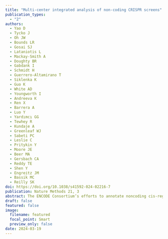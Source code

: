 ```yaml
---
title: "Multi-center integrated analysis of non-coding CRISPR screens"
publication_types:
  - "2"
authors:
  - Yao D
  - Tycko J
  - Oh JW
  - Bounds LR
  - Gosai SJ
  - Lataniotis L
  - Mackay-Smith A
  - Doughty BR
  - Gabdank I
  - Schmidt H
  - Guerrero-Altamirano T
  - Siklenka K
  - Guo K
  - White AD
  - Youngworth I
  - Andreeva K
  - Ren X
  - Barrera A
  - Luo Y
  - Yardımcı GG
  - Tewhey R
  - Kundaje A
  - Greenleaf WJ
  - Sabeti PC
  - Leslie C
  - Pritykin Y
  - Moore JE
  - Beer MA
  - Gersbach CA
  - Reddy TE
  - Shen Y
  - Engreitz JM
  - Bassik MC
  - Reilly SK 
doi: https://doi.org/10.1038/s41592-024-02216-7
publication: Nature Methods 21, 3
abstract: The ENCODE Consortium’s efforts to annotate noncoding cis-regulatory elements (CREs) have advanced our understanding of gene regulatory landscapes. Pooled, noncoding CRISPR screens offer a systematic approach to investigate cis-regulatory mechanisms. The ENCODE4 Functional Characterization Centers conducted 108 screens in human cell lines, comprising >540,000 perturbations across 24.85 megabases of the genome. Using 332 functionally confirmed CRE–gene links in K562 cells, we established guidelines for screening endogenous noncoding elements with CRISPR interference (CRISPRi), including accurate detection of CREs that exhibit variable, often low, transcriptional effects. Benchmarking five screen analysis tools, we find that CASA produces the most conservative CRE calls and is robust to artifacts of low-specificity single guide RNAs. We uncover a subtle DNA strand bias for CRISPRi in transcribed regions with implications for screen design and analysis. Together, we provide an accessible data resource, predesigned single guide RNAs for targeting 3,275,697 ENCODE SCREEN candidate CREs with CRISPRi and screening guidelines to accelerate functional characterization of the noncoding genome.
draft: false
featured: false
image:
  filename: featured
  focal_point: Smart
  preview_only: false
date: 2024-03-19
---
```

